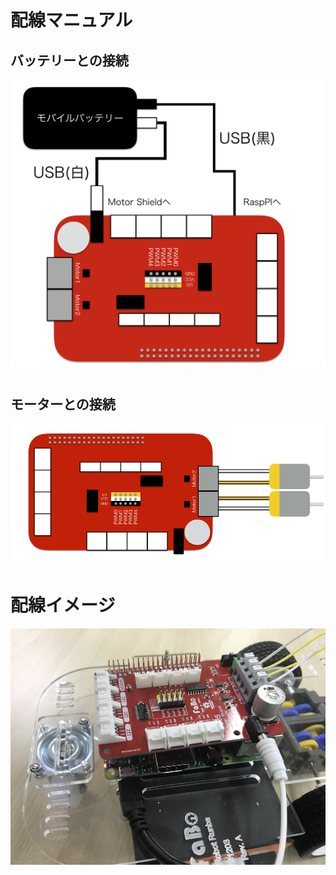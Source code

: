 # 配線マニュアル

## バッテリーとの接続

![](/type2/img/type2_blockdiagram002.png)

## モーターとの接続

![](/type2/img/type2_blockdiagram003.png)

# 配線イメージ

![](/type2/img/implement002.png)